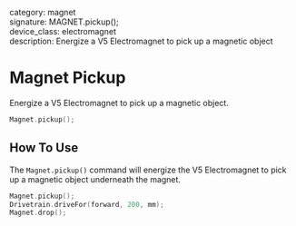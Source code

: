 category: magnet  
signature: MAGNET.pickup();  
device_class: electromagnet  
description: Energize a V5 Electromagnet to pick up a magnetic object  

# Magnet Pickup

Energize a V5 Electromagnet to pick up a magnetic object.

```cpp
Magnet.pickup();
```

## How To Use

The `Magnet.pickup()` command will energize the V5 Electromagnet to pick up a magnetic object underneath the magnet.

```cpp
Magnet.pickup();
Drivetrain.driveFor(forward, 200, mm);
Magnet.drop();
```

<advanced>
</advanced>






